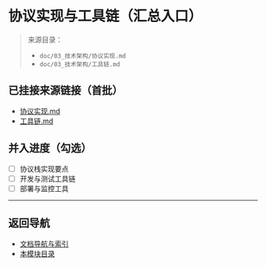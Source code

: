 # 协议实现与工具链（汇总入口）

> 来源目录：
>
> - `doc/03_技术架构/协议实现.md`
> - `doc/03_技术架构/工具链.md`

## 已挂接来源链接（首批）

- [协议实现.md](../03_技术架构/协议实现.md)
- [工具链.md](../03_技术架构/工具链.md)

## 并入进度（勾选）

- [ ] 协议栈实现要点
- [ ] 开发与测试工具链
- [ ] 部署与监控工具

---

## 返回导航

- [文档导航与索引](../00_总览与导航/文档导航与索引.md)
- [本模块目录](./README.md)
